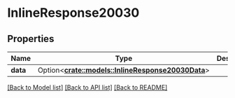 # InlineResponse20030

## Properties

Name | Type | Description | Notes
------------ | ------------- | ------------- | -------------
**data** | Option<[**crate::models::InlineResponse20030Data**](inline_response_200_30_data.md)> |  | [optional]

[[Back to Model list]](../README.md#documentation-for-models) [[Back to API list]](../README.md#documentation-for-api-endpoints) [[Back to README]](../README.md)


